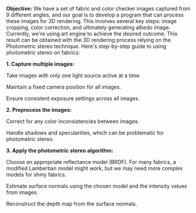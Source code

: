 **Objective:** We have a set of fabric and color checker images captured from 9 different angles, and our goal is to develop a program that can process these images for 3D rendering. 
This involves several key steps: image cropping, color correction, and ultimately generating albedo image. Currently, we're using art engine to achieve the desired outcome. 
This result can be obtained with the 3D rendering process relying on the Photometric stereo  technique. 
Here's step-by-step guide to using photometric stereo on fabrics: 

**1. Capture multiple images:**

  Take images with only one light source active at a time. 
  
  Maintain a fixed camera position for all images. 
  
  Ensure consistent exposure settings across all images. 

**2. Preprocess the images:** 

  Correct for any color inconsistencies between images. 
  
  Handle shadows and specularities, which can be problematic for photometric stereo. 


**3. Apply the photometric stereo algorithm:** 

  Choose an appropriate reflectance model (BRDF). For many fabrics, a modified Lambertian model might work, but we may need more complex models for shiny fabrics. 
  
  Estimate surface normals using the chosen model and the intensity values from images. 
  
  Reconstruct the depth map from the surface normals. 
  
   

 

 
